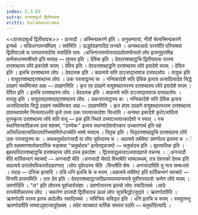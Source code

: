 ```yaml
---
index: 5.3.83
sutra: ठाजादावूर्ध्वं द्वितीयादचः
vritti: balamanorama
---
```


<<ठाजादावूर्ध्वं द्वितीयादचः>> - ठाजादौ । अस्मिन्प्रकरणे इति । अनुकम्पायां, नीतौ चेत्यस्मिन्प्रकरणे इत्यर्थः । सन्निधानलभ्यमिदम् । सर्वमिति । ऊर्द्ध्वग्रहणादिदं लभ्यते । अन्यथाआदेः परस्ये॑ति परिभाषया द्वितीयाऽचो यः परस्तस्यादेरेव स्यादिति भावः ।अजिनान्तस्योत्तरपदलोपश्चे॑त्यतो लोप इत्यनुवृत्तमिह कर्मसाधनमाश्रीयते इति मत्वाह — लुप्यत इति । देविक इति । देवदत्तशब्दाट्ठचि द्वितीयादचः परस्य दत्तशब्दस्य लोपे इकादेशे रूपम् । देविय इति । देवदत्तशब्दाद्धनि दत्तशब्दस्य लोपे इयादेशे रूपम् । देविल इति । इलचि दत्तशब्दस्य लोपः । देवदत्तक इति । कप्रत्यये सति ठाऽजाद्यभावान्न दत्तपदलोपः । वायुक इति । वायुदत्तशब्दाद्दत्तशब्दस्य लोपः । उकः परत्वाट्ठस्य कः । नन्विकादेशे सति देविक इत्यत्र अजादित्वादेव सिद्धे ठग्रहणं व्यर्थमित्यत आह — ठग्रहणमिति । कृत एव ठग्रहणे वायुशब्दात्परस्य दत्तशब्दस्य लोपे इयादेशे रूपम् । देविल इति । इलचि दत्तशब्दस्य लोपः । देवदत्तक इति । कप्रत्यये सति ठाऽजाद्यभावान्न दत्तपदलोपः । वायकु इति । वायुदतद्तशब्दाद्दत्तशब्दस्य लोपः । उकःपरत्वाट्ठस्य कः । नन्विकादेशे सति देविक इत्यत्र अजादित्वादेव सिद्धे ठग्रहणं व्यर्थमित्यत आह — ठग्रहणमिति । कृत #एव ठग्रहणे वायुशब्दात्परस्य दत्तशब्दस्य ठावस्थायामेव नित्यत्वाल्लोपे कृते ठस्य उकः परत्वात्कादेशः सिध्यति । अन्यथा इकादेशे कृतेऽजादित्वं पुरस्कृत्य दत्तशब्दस्य लोपे सति वायु — इक इति स्थिते ठस्याऽभावात्कादेशो न स्यात् । नच स्थानिवत्त्वादिकस्य ठत्वं शह्क्यं, "ठस्येकः" इत्यत्र स्थान्यादेशयोरकार उच्चारणार्थ इति पक्षे अल्विधित्वात्सन्निपातपरिभाषाविरोधाच्चेति भाष्ये स्पष्टम् । पितृक इति । पितृदत्तशब्दाठ्ठचि दत्तशब्दस्य लोपे उकः परत्वाट्ठस्य कः । अथचतुर्थादनजादौ वा लोपः पूर्वपदस्य च । अप्रत्यये तथैवेष्ट उवर्णाल्ल इलस्य च ।॑ इति वक्ष्यमाणश्लोकवार्तिकं भङ्क्त्वा "चतुर्थादच" इत्येतद्व्याचष्टे — चतुर्थादच इति । बृहस्पतिक इति । बृहस्पतिदत्तशब्दाट्ठचि दत्तशब्दस्य लोपे ठस्य इकादेशः । द्वितायादूध्र्वत्वाऽभावादप्राप्ते वचनम् । ॒अनजादौ वे॑ति वार्तिकभागं व्याचष्टे — अनजादौ चेति ।अनजादौ चे॑पाठे विभाषेति भाष्यलब्धम्, तत्र देवत्तको देवक इति कप्रत्यये दत्तलोपविकल्पोदाहरणात् ।लोपः पूर्वपदस्य चेति ।विभाषे॑ति शेषः । अनजादाविति तु नात्र सम्बध्यते । तदाह — दत्तिक इत्यादि । ठचि धनि इलचि के च रूपम् ।अप्रत्यये तथैवेष्ट॑ इति वार्तिकभागं व्याचष्टे — विनापि प्रत्ययमिति । दत्तः देव इति । देवदत्तशब्दाट्ठाजादिप्रत्ययस्याप्यभावे पूर्वोत्तरपदयोः क्रमेण लोपे रूपम् । उवर्णादिति । "ल" इति लोपस्य पूर्वाचार्यसंज्ञा । उवर्णात्परस्य इलचो लोपः स्यादित्यर्थः ।आदेः परस्ये॑तीकारस्य लोपः । चकारेण ठाजादौ द्वितीयादच ऊध्र्वं लोपः सूत्रसिद्धोऽनुद्यते । ऋवर्णादपीति । ऋवर्णादपि परस्य इलच आदेर्लोपः स्यादित्यर्थः । सवित्रियः सवितृल इति । धनि इलचि च रूपम् । वस्तुतस्तु ऋवर्णादपीति भाष्याऽदृष्टत्वादुपेक्ष्यम् । तदेवं व्याख्यातं वार्तिकं समस्तं पठति — चतुर्थादित्यादि ।